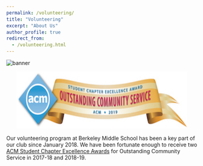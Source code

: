 ```yaml
---
permalink: /volunteering/
title: "Volunteering"
excerpt: "About Us"
author_profile: true
redirect_from: 
  - /volunteering.html
---
```


![banner]("/../../images/CommunityService_2019.jpg")


<p align="center"> <img src= "/../../images/CommunityService_2019.jpg" width="450" height="150"> </p>

Our volunteering program at Berkeley Middle School has been a key part of our club since January 2018. We have been fortunate enough to receive two [ACM Student Chapter Excellence Awards](https://www.acm.org/chapters/student-chapter-excellence-awards/past-winners/past-winners) for Outstanding Community Service in 2017-18 and 2018-19. 

